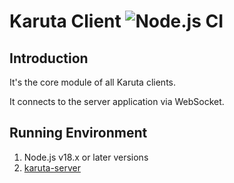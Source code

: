Karuta Client ![Node.js CI](https://github.com/takashiro/karuta-node-client/workflows/Node.js%20CI/badge.svg)
==========

Introduction
------------

It's the core module of all Karuta clients.

It connects to the server application via WebSocket.


Running Environment
-------------------
1. Node.js v18.x or later versions
1. [karuta-server](https://github.com/takashiro/karuta-server)
